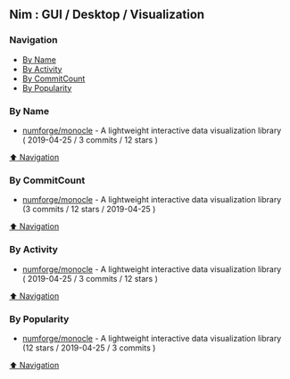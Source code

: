 ## Nim : GUI / Desktop / Visualization

### Navigation

- [By Name](#by-name)
- [By Activity](#by-activity)
- [By CommitCount](#by-commitcount)
- [By Popularity](#by-popularity)

### By Name
<!-- PROJECTS_LIST -->
- [numforge/monocle](https://github.com/numforge/monocle) - A lightweight interactive data visualization library <br/> ( 2019-04-25 / 3 commits / 12 stars )
<!-- /PROJECTS_LIST -->

[⬆ Navigation](#navigation)

### By CommitCount
<!-- COMMITCOUNT_LIST -->
- [numforge/monocle](https://github.com/numforge/monocle) - A lightweight interactive data visualization library <br/> (3 commits / 12 stars / 2019-04-25 )
<!-- /COMMITCOUNT_LIST -->
[⬆ Navigation](#navigation)

### By Activity
<!-- ACTIVITY_LIST -->
- [numforge/monocle](https://github.com/numforge/monocle) - A lightweight interactive data visualization library <br/> ( 2019-04-25 / 3 commits / 12 stars )
<!-- /ACTIVITY_LIST -->

[⬆ Navigation](#navigation)

### By Popularity
<!-- POPULARITY_LIST -->
- [numforge/monocle](https://github.com/numforge/monocle) - A lightweight interactive data visualization library <br/> (12 stars / 2019-04-25 / 3 commits )
<!-- /POPULARITY_LIST -->

[⬆ Navigation](#navigation)
